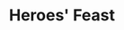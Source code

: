 ---
title: "Heroes' Feast"
index:
  - heroes-feast
permalink: /spells/heroes-feast/
tags:
  - Spell
  - 6th Level
  - Conjuration
available_for:
  - Cleric
  - Druid
level: "6th Level"
school: "Conjuration"
range: "30 ft"
comp:
  - V
  - S
  - M
material: "a gem-encrusted bowl worth at least 1,000gp, which the spell consumes."
cast_time: "10 Minutes"
description: |
  You bring forth a great feast, including magnificent food and drink. The feast takes 1 hour to consume and disappears at the end of that time, and the beneficial effects don't set in until this hour is over. Up to twelve other creatures can partake of the feast.

  A creature that partakes of the feast gains several benefits. The creature is cured of all diseases and poison, becomes immune to poison and being frightened, and makes all wisdom saving throws with advantage. Its hit point maximum also increases by 2d10, and it gains the same number of hit points. These benefits last for 24 hours.
excerpt: "You bring forth a great feast, including magnificent food and drink."
source: "Basic Rules"
---